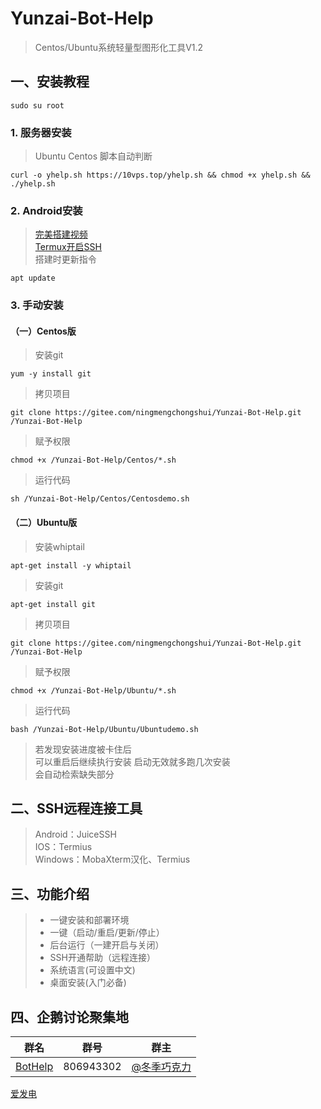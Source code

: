 # Yunzai-Bot-Help   
>Centos/Ubuntu系统轻量型图形化工具V1.2    
## 一、安装教程
```
sudo su root
```
### 1. 服务器安装
>Ubuntu Centos 脚本自动判断
```shell
curl -o yhelp.sh https://10vps.top/yhelp.sh && chmod +x yhelp.sh && ./yhelp.sh
```
### 2. Android安装
>[完美搭建视频](https://b23.tv/csz4oAS)         
>[Termux开启SSH](https://www.bilibili.com/read/cv19908310)         
>搭建时更新指令        
```shell
apt update     
```
### 3. 手动安装
#### （一）Centos版  
>安装git    
```
yum -y install git        
```
>拷贝项目    
```
git clone https://gitee.com/ningmengchongshui/Yunzai-Bot-Help.git  /Yunzai-Bot-Help
```
>赋予权限    
```
chmod +x /Yunzai-Bot-Help/Centos/*.sh
```
>运行代码   
```
sh /Yunzai-Bot-Help/Centos/Centosdemo.sh
```
#### （二）Ubuntu版   
>安装whiptail
```
apt-get install -y whiptail  
``` 
>安装git
```
apt-get install git      
```
>拷贝项目    
```shell
git clone https://gitee.com/ningmengchongshui/Yunzai-Bot-Help.git  /Yunzai-Bot-Help
```
>赋予权限     
```shell
chmod +x /Yunzai-Bot-Help/Ubuntu/*.sh
```
>运行代码    
```shell
bash /Yunzai-Bot-Help/Ubuntu/Ubuntudemo.sh
```
>若发现安装进度被卡住后      
>可以重启后继续执行安装
>启动无效就多跑几次安装    
>会自动检索缺失部分      

## 二、SSH远程连接工具    
> Android：JuiceSSH         
> IOS：Termius     
> Windows：MobaXterm汉化、Termius    

## 三、功能介绍    
> * 一键安装和部署环境     
> * 一键（启动/重启/更新/停止）   
> * 后台运行（一建开启与关闭）    
> * SSH开通帮助（远程连接）   
> * 系统语言(可设置中文)   
> * 桌面安装(入门必备)      

## 四、企鹅讨论聚集地      
群名  | 群号  |  群主 
------------- | -------------  | -------------    
| [BotHelp](https://afdian.net/a/WinterChocolates) | 806943302 | [@冬季巧克力](https://gitee.com/djqkl_znje) |  
[爱发电](https://afdian.net/a/WinterChocolates)    

